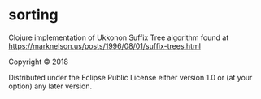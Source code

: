 # sorting

Clojure implementation of Ukkonon Suffix Tree algorithm found at https://marknelson.us/posts/1996/08/01/suffix-trees.html

Copyright © 2018

Distributed under the Eclipse Public License either version 1.0 or (at
your option) any later version.
